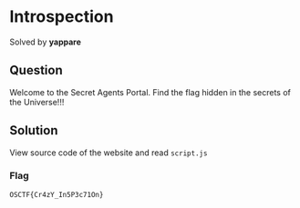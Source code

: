 # Introspection
Solved by **yappare**

## Question
Welcome to the Secret Agents Portal. Find the flag hidden in the secrets of the Universe!!!

## Solution
View source code of the website and read `script.js`

### Flag
`OSCTF{Cr4zY_In5P3c71On}`
